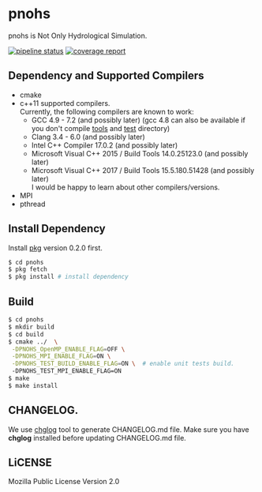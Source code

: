 # pnohs
pnohs is Not Only Hydrological Simulation.

[![pipeline status](https://git.hpcer.dev/HPCer/hydrology/pnohs/badges/master/pipeline.svg)](https://git.hpcer.dev/HPCer/hydrology/pnohs/commits/master)
[![coverage report](https://git.hpcer.dev/HPCer/hydrology/pnohs/badges/develop/coverage.svg)](https://git.hpcer.dev/HPCer/hydrology/pnohs/commits/develop)

## Dependency and Supported Compilers
- cmake
- c++11 supported compilers.  
  Currently, the following compilers are known to work:
  - GCC 4.9 - 7.2 (and possibly later) (gcc 4.8 can also be available if you don't compile [tools](tools) and [test](test) directory)
  - Clang 3.4 - 6.0 (and possibly later)
  - Intel C++ Compiler 17.0.2 (and possibly later)
  - Microsoft Visual C++ 2015 / Build Tools 14.0.25123.0 (and possibly later)
  - Microsoft Visual C++ 2017 / Build Tools 15.5.180.51428 (and possibly later)  
  I would be happy to learn about other compilers/versions.
- MPI
- pthread

## Install Dependency
Install [pkg](https://github.com/genshen/pkg) version 0.2.0 first.
```bash
$ cd pnohs
$ pkg fetch
$ pkg install # install dependency
```

## Build
```bash
$ cd pnohs
$ mkdir build
$ cd build
$ cmake ../  \
 -DPNOHS_OpenMP_ENABLE_FLAG=OFF \
 -DPNOHS_MPI_ENABLE_FLAG=ON \
 -DPNOHS_TEST_BUILD_ENABLE_FLAG=ON \  # enable unit tests build.
 -DPNOHS_TEST_MPI_ENABLE_FLAG=ON
$ make
$ make install
```

## CHANGELOG.
We use [chglog](https://github.com/git-chglog/git-chglog) tool to generate CHANGELOG.md file.
Make sure you have **chglog** installed before updating CHANGELOG.md file.

## LiCENSE
Mozilla Public License Version 2.0
